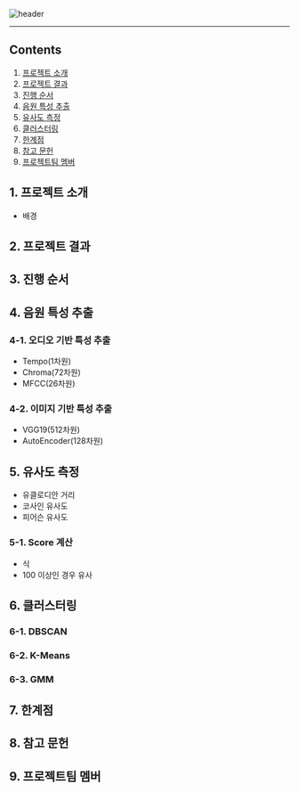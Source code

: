 ![header](https://user-images.githubusercontent.com/64716178/150903164-22b55fb6-a694-418f-9e2b-d2db3edae71b.jpg)
***
## Contents
1. [프로젝트 소개](#1-프로젝트-소개)
2. [프로젝트 결과](#2-프로젝트-결과)
3. [진행 순서](#3-진행-순서)
4. [음원 특성 추출](#4-음원-특성-추출)
5. [유사도 측정](#5-유사도-측정)
6. [클러스터링](#6-클러스터링)
7. [한계점](#7-한계점)
8. [참고 문헌](#8-참고-문헌)
9. [프로젝트팀 멤버](#9-프로젝트팀-멤버)

## 1. 프로젝트 소개
- 배경
## 2. 프로젝트 결과
## 3. 진행 순서
## 4. 음원 특성 추출
### 4-1. 오디오 기반 특성 추출
- Tempo(1차원)
- Chroma(72차원)
- MFCC(26차원)
### 4-2. 이미지 기반 특성 추출
- VGG19(512차원)
- AutoEncoder(128차원)
## 5. 유사도 측정
- 유클로디안 거리
- 코사인 유사도
- 피어슨 유사도
### 5-1. Score 계산
- 식
- 100 이상인 경우 유사
## 6. 클러스터링
### 6-1. DBSCAN
### 6-2. K-Means
### 6-3. GMM
## 7. 한계점
## 8. 참고 문헌
## 9. 프로젝트팀 멤버
